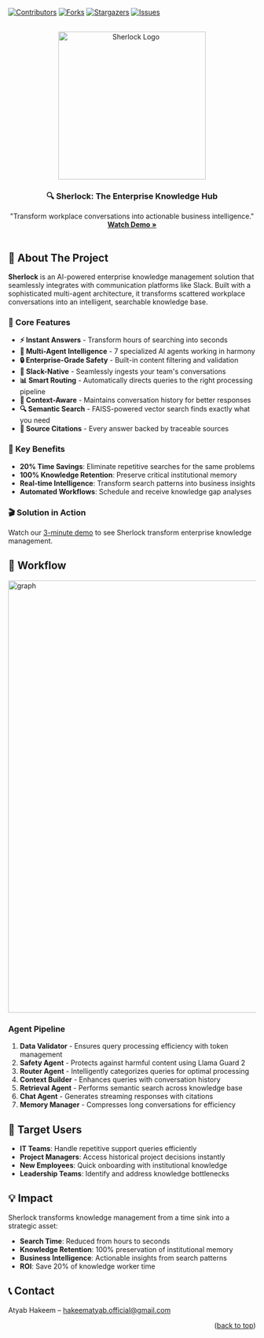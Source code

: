 <a id="readme-top"></a>

[![Contributors][contributors-shield]][contributors-url]
[![Forks][forks-shield]][forks-url]
[![Stargazers][stars-shield]][stars-url]
[![Issues][issues-shield]][issues-url]

<!-- PROJECT LOGO -->
<br />
<div align="center">
  <a href="https://github.com/hakeematyab/Sherlock">
    <img src="https://github.com/user-attachments/assets/84eb5099-d909-462d-ada9-061453b47d19" alt="Sherlock Logo" width="300" height="300">
  </a>

  <h3 align="center">🔍 Sherlock: The Enterprise Knowledge Hub</h3>

  <p align="center">
    "Transform workplace conversations into actionable business intelligence."  
    <br />
    <a href="https://youtu.be/S9SYz6pIt6w"><strong>Watch Demo »</strong></a>
    <br />
    <br />
  </p>
</div>

<!-- ABOUT THE PROJECT -->
## 📌 About The Project

**Sherlock** is an AI-powered enterprise knowledge management solution that seamlessly integrates with communication platforms like Slack. Built with a sophisticated multi-agent architecture, it transforms scattered workplace conversations into an intelligent, searchable knowledge base.

### 🚀 Core Features
- **⚡ Instant Answers** - Transform hours of searching into seconds
- **🤖 Multi-Agent Intelligence** - 7 specialized AI agents working in harmony
- **🔒 Enterprise-Grade Safety** - Built-in content filtering and validation
- **💬 Slack-Native** - Seamlessly ingests your team's conversations
- **📊 Smart Routing** - Automatically directs queries to the right processing pipeline
- **🧠 Context-Aware** - Maintains conversation history for better responses
- **🔍 Semantic Search** - FAISS-powered vector search finds exactly what you need
- **📝 Source Citations** - Every answer backed by traceable sources

### 🌟 Key Benefits
- **20% Time Savings**: Eliminate repetitive searches for the same problems
- **100% Knowledge Retention**: Preserve critical institutional memory
- **Real-time Intelligence**: Transform search patterns into business insights
- **Automated Workflows**: Schedule and receive knowledge gap analyses

### 🎬 Solution in Action
Watch our [3-minute demo](https://youtu.be/S9SYz6pIt6w) to see Sherlock transform enterprise knowledge management.

<!-- WORKFLOW DIAGRAM -->
## 🔄 Workflow

<img width="549" height="877" alt="graph" src="https://github.com/user-attachments/assets/02a5edce-4115-4019-932b-16ae0bc95bef" />



### Agent Pipeline
1. **Data Validator** - Ensures query processing efficiency with token management
2. **Safety Agent** - Protects against harmful content using Llama Guard 2
3. **Router Agent** - Intelligently categorizes queries for optimal processing
4. **Context Builder** - Enhances queries with conversation history
5. **Retrieval Agent** - Performs semantic search across knowledge base
6. **Chat Agent** - Generates streaming responses with citations
7. **Memory Manager** - Compresses long conversations for efficiency

<!-- TARGET USERS -->
## 👥 Target Users

- **IT Teams**: Handle repetitive support queries efficiently
- **Project Managers**: Access historical project decisions instantly
- **New Employees**: Quick onboarding with institutional knowledge
- **Leadership Teams**: Identify and address knowledge bottlenecks

<!-- GETTING STARTED
## 🚀 Getting Started  -->

<!-- IMPACT -->
## 💡 Impact

Sherlock transforms knowledge management from a time sink into a strategic asset:
- **Search Time**: Reduced from hours to seconds
- **Knowledge Retention**: 100% preservation of institutional memory
- **Business Intelligence**: Actionable insights from search patterns
- **ROI**: Save 20% of knowledge worker time

<!-- CONTACT -->
## 📞 Contact

Atyab Hakeem – hakeematyab.official@gmail.com  

<p align="right">(<a href="#readme-top">back to top</a>)</p>

<!-- MARKDOWN LINKS & IMAGES -->
[contributors-shield]: https://img.shields.io/github/contributors/hakeematyab/Sherlock.svg?style=for-the-badge
[contributors-url]: https://github.com/hakeematyab/Sherlock/graphs/contributors
[forks-shield]: https://img.shields.io/github/forks/hakeematyab/Sherlock.svg?style=for-the-badge
[forks-url]: https://github.com/hakeematyab/Sherlock/network/members
[stars-shield]: https://img.shields.io/github/stars/hakeematyab/Sherlock.svg?style=for-the-badge
[stars-url]: https://github.com/hakeematyab/Sherlock/stargazers
[issues-shield]: https://img.shields.io/github/issues/hakeematyab/Sherlock.svg?style=for-the-badge
[issues-url]: https://github.com/hakeematyab/Sherlock/issues
[license-shield]: https://img.shields.io/github/license/hakeematyab/Sherlock.svg?style=for-the-badge
[license-url]: https://github.com/hakeematyab/Sherlock/blob/main/LICENSE
[linkedin-shield]: https://img.shields.io/badge/-LinkedIn-black.svg?style=for-the-badge&logo=linkedin&colorB=555
[linkedin-url]: https://linkedin.com/in/hakeematyab
